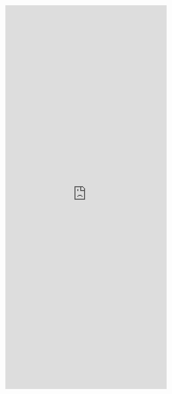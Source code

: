 <iframe
    src="https://dashboard.ecologie.data.gouv.fr/public/dashboard/53f071cf-e6e6-4cc1-a3f7-206232851311"
    frameborder="0"
    width="100%"
    height="1200"
    allowtransparency
></iframe>
